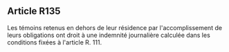 Article R135
----
Les témoins retenus en dehors de leur résidence par l'accomplissement de leurs
obligations ont droit à une indemnité journalière calculée dans les conditions
fixées à l'article R. 111.
